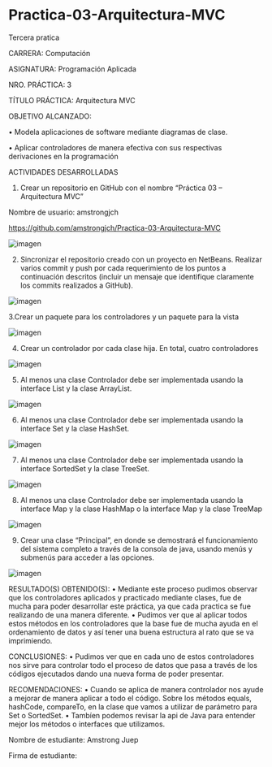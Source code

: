 # Practica-03-Arquitectura-MVC

Tercera pratica

CARRERA: Computación

ASIGNATURA: Programación Aplicada

NRO. PRÁCTICA:	3

TÍTULO PRÁCTICA: Arquitectura MVC

OBJETIVO ALCANZADO: 

•	Modela aplicaciones de software mediante diagramas de clase. 

•	Aplicar controladores de manera efectiva con sus respectivas derivaciones en la programación

ACTIVIDADES DESARROLLADAS

1. Crear un repositorio en GitHub con el nombre “Práctica 03 – Arquitectura MVC” 

Nombre de usuario: amstrongjch

https://github.com/amstrongjch/Practica-03-Arquitectura-MVC

![imagen](https://github.com/amstrongjch/Practica-03-Arquitectura-MVC/issues/1#issue-437262022)

2. Sincronizar el repositorio creado con un proyecto en NetBeans. Realizar varios commit y push por cada requerimiento de los puntos a continuación descritos (incluir un mensaje que identifique claramente los commits realizados a GitHub).

![imagen](https://github.com/amstrongjch/Practica-03-Arquitectura-MVC/issues/1#issuecomment-486724064)


3.Crear un paquete para los controladores y un paquete para la vista

![imagen](https://github.com/amstrongjch/Practica-03-Arquitectura-MVC/issues/1#issuecomment-486727165.png)

4. Crear un controlador por cada clase hija. En total, cuatro controladores

![imagen](https://github.com/amstrongjch/Practica-03-Arquitectura-MVC/issues/1#issuecomment-486730663.png)

5. Al menos una clase Controlador debe ser implementada usando la interface List y la clase ArrayList.

![imagen](https://github.com/amstrongjch/Practica-03-Arquitectura-MVC/issues/1#issuecomment-486731390.png)

6. Al menos una clase Controlador debe ser implementada usando la interface Set y la clase HashSet.

![imagen](https://github.com/amstrongjch/Practica-03-Arquitectura-MVC/issues/1#issuecomment-486733655.png)

7. Al menos una clase Controlador debe ser implementada usando la interface SortedSet y la clase TreeSet.

![imagen](https://github.com/amstrongjch/Practica-03-Arquitectura-MVC/issues/1#issuecomment-486733790.png)

8. Al menos una clase Controlador debe ser implementada usando la interface Map y la clase HashMap o la interface Map y la clase TreeMap

![imagen](https://github.com/amstrongjch/Practica-03-Arquitectura-MVC/issues/1#issuecomment-486735323.png)

9. Crear una clase “Principal”, en donde se demostrará el funcionamiento del sistema completo a través de la consola de java, usando menús y submenús para acceder a las opciones.

![imagen](https://github.com/amstrongjch/Practica-03-Arquitectura-MVC/issues/1#issuecomment-486735786.png)



RESULTADO(S) OBTENIDO(S):
•	Mediante este proceso pudimos observar que los controladores aplicados y practicado mediante clases, fue de mucha para poder desarrollar este práctica, ya que cada practica se fue realizando de una manera diferente.
•	Pudimos ver que al aplicar todos estos métodos en los controladores que la base fue de mucha ayuda en el ordenamiento de datos y así tener una buena estructura al rato que se va imprimiendo.


CONCLUSIONES:
•	Pudimos ver que en cada uno de estos controladores nos sirve para controlar todo el proceso de datos que pasa a través de los códigos ejecutados dando una nueva forma de poder presentar.

RECOMENDACIONES:
•	Cuando se aplica de manera controlador nos ayude a mejorar de manera aplicar a todo el código. Sobre los métodos equals, hashCode, compareTo, en la clase que vamos a utilizar de parámetro para Set o SortedSet.
•	Tambíen podemos revisar la api de Java para entender mejor los métodos o interfaces que utilizamos.

Nombre de estudiante: Amstrong Juep



Firma de estudiante: 






